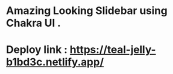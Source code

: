 # Amazing Looking Slidebar using Chakra UI . 

# Deploy link : https://teal-jelly-b1bd3c.netlify.app/